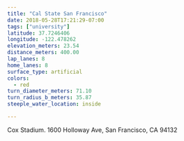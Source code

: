 ```yaml
---
title: "Cal State San Francisco"
date: 2018-05-28T17:21:29-07:00
tags: ["university"]
latitude: 37.7246406
longitude: -122.478262
elevation_meters: 23.54
distance_meters: 400.00
lap_lanes: 8
home_lanes: 8
surface_type: artificial
colors: 
  - red
turn_diameter_meters: 71.10
turn_radius_b_meters: 35.87
steeple_water_location: inside

---
```

Cox Stadium. 1600 Holloway Ave, San Francisco, CA 94132
<!--more-->
